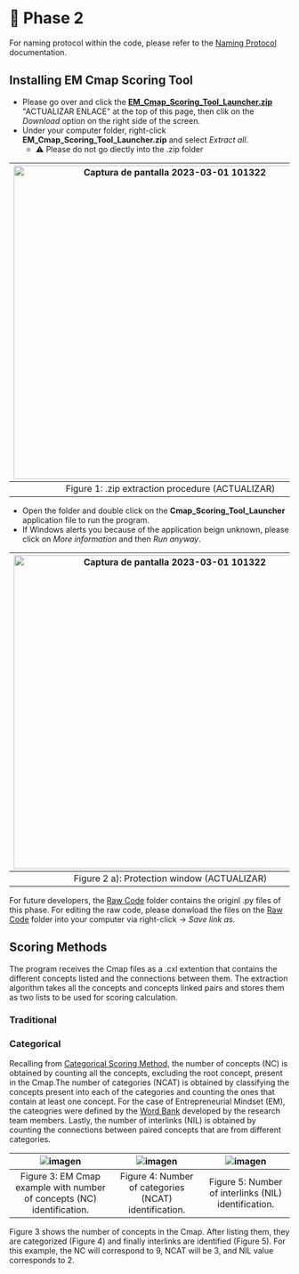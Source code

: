 # :open_file_folder: Phase 2
For naming protocol within the code, please refer to the [Naming Protocol](https://github.com/RMejiaE/EM-Cmap-Scoring-Tool/blob/main/Phase%201/Naming%20Protocol.md) documentation.
## Installing EM Cmap Scoring Tool
- Please go over and click the [**EM_Cmap_Scoring_Tool_Launcher.zip**](https://github.com/RMejiaE/EM-Cmap-Scoring-Tool/blob/main/Phase%201/EM_Cmap_Scoring_Tool_Launcher.zip) "ACTUALIZAR ENLACE" at the top of this page, then clik on the *Download* option on the right side of the screen.
- Under your computer folder, right-click **EM_Cmap_Scoring_Tool_Launcher.zip** and select *Extract all*.
  - :warning: Please do not go diectly into the .zip folder
  
| <img width="563" alt="Captura de pantalla 2023-03-01 101322" src="https://user-images.githubusercontent.com/78668372/223776969-f07bc721-ec6c-4edc-beee-e0263be39050.png"> |
| :-: |
| Figure 1: .zip extraction procedure (ACTUALIZAR) |

- Open the folder and double click on the **Cmap_Scoring_Tool_Launcher** application file to run the program.
- If Windows alerts you because of the application beign unknown, please click on *More information* and then *Run anyway*.

| <img width="563" alt="Captura de pantalla 2023-03-01 101322" src="https://user-images.githubusercontent.com/78668372/224074516-2b689602-805b-48e7-affd-0149b474207b.png"> | <img width="563" alt="Captura de pantalla 2023-03-01 101322" src="https://user-images.githubusercontent.com/78668372/224074782-b8429dd4-adbf-4614-b538-6eea69e693db.png"> | 
| :-: | :-: |
| Figure 2 a): Protection window (ACTUALIZAR) | Figure 2 b)): Running the application (ACTUALIZAR) |

For future developers, the [Raw Code](https://github.com/RMejiaE/EM-Cmap-Scoring-Tool/tree/main/Phase%202/Raw%20Code) folder contains the originl .py files of this phase. For editing the raw code, please donwload the files on the [Raw Code](https://github.com/RMejiaE/EM-Cmap-Scoring-Tool/tree/main/Phase%202/Raw%20Code) folder into your computer via right-click -> *Save link as*.

## Scoring Methods 
The program receives the Cmap files as a .cxl extention that contains the different concepts listed and the connections between them. The extraction algorithm takes all the concepts and concepts linked pairs and stores them as two lists to be used for scoring calculation.
### Traditional

### Categorical
Recalling from [Categorical Scoring Method](https://github.com/RMejiaE/EM-Cmap-Scoring-Tool#categorical-scoring-method), the number of concepts (NC) is obtained by counting all the concepts, excluding the root concept, present in the Cmap.The number of categories (NCAT) is obtained by classifying the concepts present into each of the categories and counting the ones that contain at least one concept. For the case of Entrepreneurial Mindset (EM), the cateogries were defined by the [Word Bank](https://github.com/RMejiaE/EM-Cmap-Scoring-Tool/blob/main/Phase%202/WordBank.csv) developed by the research team members. Lastly, the number of interlinks (NIL) is obtained by counting the connections between paired concepts that are from different categories.

| ![imagen](https://user-images.githubusercontent.com/78668372/229618016-94668494-1f69-418b-9535-5520c98fda32.png) | ![imagen](https://user-images.githubusercontent.com/78668372/229618225-0650527c-9952-4f7c-af26-fb7dd75c95c5.png) | ![imagen](https://user-images.githubusercontent.com/78668372/229618261-4721051f-92f2-4f9b-9fdc-54e18428638a.png) |
| :-: | :-: | :-: |
| Figure 3: EM Cmap example with number of concepts (NC) identification. | Figure 4: Number of categories (NCAT) identification. | Figure 5: Number of interlinks (NIL) identification. |

Figure 3 shows the number of concepts in the Cmap. After listing them, they are categorized (Figure 4) and finally interlinks are identified (Figure 5).
For this example, the NC will correspond to 9, NCAT will be 3, and NIL value corresponds to 2.
